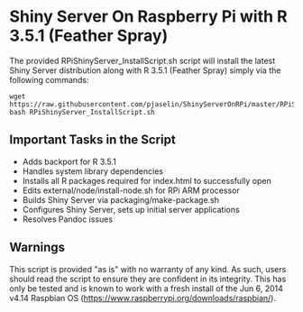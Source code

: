 # Shiny Server On Raspberry Pi with R 3.5.1 (Feather Spray)

The provided RPiShinyServer_InstallScript.sh script will install the latest Shiny Server distribution along with R 3.5.1 (Feather Spray) simply via the following commands:
```
wget https://raw.githubusercontent.com/pjaselin/ShinyServerOnRPi/master/RPiShinyServer_InstallScript.sh
bash RPiShinyServer_InstallScript.sh
```

## Important Tasks in the Script
- Adds backport for R 3.5.1
- Handles system library dependencies
- Installs all R packages required for index.html to successfully open
- Edits external/node/install-node.sh for RPi ARM processor
- Builds Shiny Server via packaging/make-package.sh
- Configures Shiny Server, sets up initial server applications
- Resolves Pandoc issues


## Warnings
This script is provided "as is" with no warranty of any kind. As such, users should read the script to ensure they are confident in its integrity. This has only be tested and is known to work with a fresh install of the Jun 6, 2014 v4.14 Raspbian OS (https://www.raspberrypi.org/downloads/raspbian/).
